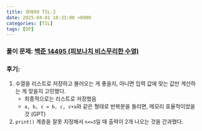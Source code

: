 ```yaml
---
title: 항해99 TIL-2
date: 2025-04-01 18:33:00 +0900
categories: [TIL]
tags: [DP]
---
```


### 풀이 문제: [백준 14495 (피보나치 비스무리한 수열)](https://www.acmicpc.net/problem/14495)

### 후기: 
1. 수열을 리스트로 저장하고 불러오는 게 좋을지, 아니면 입력 값에 맞는 값만 계산하는 게 맞을지 고민했다.
    - 최종적으로는 리스트로 저장했음
    - `a, b, c = b, c, c+a`와 같은 형태로 반복문을 돌리면, 메모리 효율적이었을 것 (GPT)
2. `print()` 계층을 잘못 지정해서 `n<=3`일 때 출력이 2개 나오는 것을 간과했다.